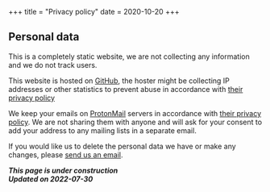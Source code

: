+++
title = "Privacy policy"
date = 2020-10-20
+++

## Personal data

This is a completely static website, we are not collecting any information and we do not track users.

This website is hosted on [GitHub](https://github.com/), the hoster might be collecting IP addresses or other statistics to prevent abuse in accordance with [their privacy policy](https://docs.github.com/en/free-pro-team@latest/github/site-policy/github-privacy-statement)

We keep your emails on [ProtonMail](https://protonmail.com/) servers in accordance with [their privacy policy](https://protonmail.com/privacy-policy). We are not sharing them with anyone and will ask for your consent to add your address to any mailing lists in a separate email.

If you would like us to delete the personal data we have or make any changes, please [send us an email](@/info/contacts.md).

***This page is under construction***<br>
***Updated on 2022-07-30***